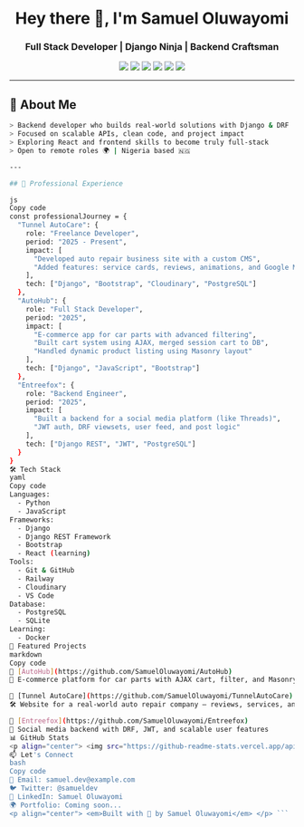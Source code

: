 <h1 align="center">Hey there 👋, I'm Samuel Oluwayomi</h1>
<h3 align="center">Full Stack Developer | Django Ninja | Backend Craftsman</h3>

<p align="center">
  <img src="https://img.shields.io/badge/Python-3776AB?style=flat&logo=python&logoColor=white"/>
  <img src="https://img.shields.io/badge/Django-092E20?style=flat&logo=django&logoColor=white"/>
  <img src="https://img.shields.io/badge/PostgreSQL-336791?style=flat&logo=postgresql&logoColor=white"/>
  <img src="https://img.shields.io/badge/JavaScript-F7DF1E?style=flat&logo=javascript&logoColor=black"/>
  <img src="https://img.shields.io/badge/Bootstrap-563D7C?style=flat&logo=bootstrap&logoColor=white"/>
  <img src="https://img.shields.io/badge/React-20232A?style=flat&logo=react&logoColor=61DAFB"/>
</p>

---

## 🚀 About Me

```bash
> Backend developer who builds real-world solutions with Django & DRF  
> Focused on scalable APIs, clean code, and project impact  
> Exploring React and frontend skills to become truly full-stack  
> Open to remote roles 🌍 | Nigeria based 🇳🇬

---

## 💼 Professional Experience

js
Copy code
const professionalJourney = {
  "Tunnel AutoCare": {
    role: "Freelance Developer",
    period: "2025 - Present",
    impact: [
      "Developed auto repair business site with a custom CMS",
      "Added features: service cards, reviews, animations, and Google Maps",
    ],
    tech: ["Django", "Bootstrap", "Cloudinary", "PostgreSQL"]
  },
  "AutoHub": {
    role: "Full Stack Developer",
    period: "2025",
    impact: [
      "E-commerce app for car parts with advanced filtering",
      "Built cart system using AJAX, merged session cart to DB",
      "Handled dynamic product listing using Masonry layout"
    ],
    tech: ["Django", "JavaScript", "Bootstrap"]
  },
  "Entreefox": {
    role: "Backend Engineer",
    period: "2025",
    impact: [
      "Built a backend for a social media platform (like Threads)",
      "JWT auth, DRF viewsets, user feed, and post logic"
    ],
    tech: ["Django REST", "JWT", "PostgreSQL"]
  }
}
🛠 Tech Stack
yaml
Copy code
Languages:
  - Python
  - JavaScript
Frameworks:
  - Django
  - Django REST Framework
  - Bootstrap
  - React (learning)
Tools:
  - Git & GitHub
  - Railway
  - Cloudinary
  - VS Code
Database:
  - PostgreSQL
  - SQLite
Learning:
  - Docker
📂 Featured Projects
markdown
Copy code
🔗 [AutoHub](https://github.com/SamuelOluwayomi/AutoHub)  
💬 E-commerce platform for car parts with AJAX cart, filter, and Masonry layout

🔗 [Tunnel AutoCare](https://github.com/SamuelOluwayomi/TunnelAutoCare)  
🛠 Website for a real-world auto repair company — reviews, services, and map integration

🔗 [Entreefox](https://github.com/SamuelOluwayomi/Entreefox)  
📱 Social media backend with DRF, JWT, and scalable user features
📊 GitHub Stats
<p align="center"> <img src="https://github-readme-stats.vercel.app/api?username=SamuelOluwayomi&show_icons=true&theme=tokyonight" /> <br /> <img src="https://github-readme-stats.vercel.app/api/top-langs/?username=SamuelOluwayomi&layout=compact&theme=tokyonight" /> </p>
📫 Let's Connect
bash
Copy code
📧 Email: samuel.dev@example.com  
🐦 Twitter: @samueldev  
💼 LinkedIn: Samuel Oluwayomi  
🌍 Portfolio: Coming soon...
<p align="center"> <em>Built with 💙 by Samuel Oluwayomi</em> </p> ```
